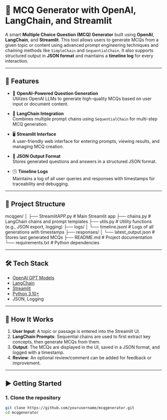 # 🧠 MCQ Generator with OpenAI, LangChain, and Streamlit

A smart **Multiple Choice Question (MCQ) Generator** built using **OpenAI**, **LangChain**, and **Streamlit**. This tool allows users to generate MCQs from a given topic or content using advanced prompt engineering techniques and chaining methods like `SimpleChain` and `SequentialChain`. It also supports structured output in **JSON format** and maintains a **timeline log** for every interaction.

---

## 🚀 Features

- 🤖 **OpenAI-Powered Question Generation**  
  Utilizes OpenAI LLMs to generate high-quality MCQs based on user input or document content.

- 🔗 **LangChain Integration**  
  Combines multiple prompt chains using `SequentialChain` for multi-step MCQ generation.

- 🖥️ **Streamlit Interface**  
  A user-friendly web interface for entering prompts, viewing results, and managing MCQ creation.

- 🧾 **JSON Output Format**  
  Stores generated questions and answers in a structured JSON format.

- 🕒 **Timeline Logs**  
  Maintains a log of all user queries and responses with timestamps for traceability and debugging.

---

## 📂 Project Structure
mcqgen/
│
├── StreamlitAPP.py # Main Streamlit app
├── chains.py # LangChain chains and prompt templates
├── utils.py # Utility functions (e.g., JSON export, logging)
├── logs/
│ └── timeline.jsonl # Logs of all generations with timestamps
├── responses/
│ └── latest_output.json # Stores last generated MCQs
├── README.md # Project documentation
└── requirements.txt # Python dependencies


---

## 🛠️ Tech Stack

- [OpenAI GPT Models](https://platform.openai.com/)
- [LangChain](https://www.langchain.com/)
- [Streamlit](https://streamlit.io/)
- [Python 3.10+](https://www.python.org/)
- JSON, Logging

---

## 🧪 How It Works

1. **User Input**: A topic or passage is entered into the Streamlit UI.
2. **LangChain Prompts**: Sequential chains are used to first extract key concepts, then generate MCQs from them.
3. **Output**: The MCQs are displayed in the UI, saved in a JSON format, and logged with a timestamp.
4. **Review**: An optional review/comment can be added for feedback or improvement.

---

## ▶️ Getting Started

### 1. Clone the repository

```bash
git clone https://github.com/yourusername/mcqgenerator.git
cd mcqgenerator
